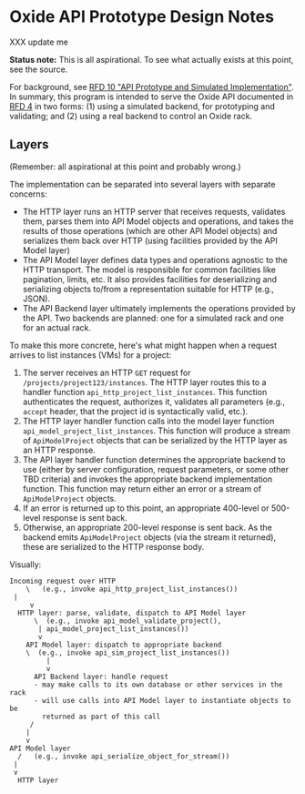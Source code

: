 # Oxide API Prototype Design Notes

XXX update me

**Status note:** This is all aspirational.  To see what actually exists at this
point, see the source.

For background, see [RFD 10 "API Prototype and Simulated
Implementation"](https://github.com/oxidecomputer/rfd/tree/master/rfd/0010).  In
summary, this program is intended to serve the Oxide API documented in [RFD
4](https://github.com/oxidecomputer/rfd/tree/master/rfd/0004) in two forms: (1)
using a simulated backend, for prototyping and validating; and (2) using a real
backend to control an Oxide rack.

## Layers

(Remember: all aspirational at this point and probably wrong.)

The implementation can be separated into several layers with separate concerns:

- The HTTP layer runs an HTTP server that receives requests, validates them,
  parses them into API Model objects and operations, and takes the results of
  those operations (which are other API Model objects) and serializes them back
  over HTTP (using facilities provided by the API Model layer)
- The API Model layer defines data types and operations agnostic to the HTTP
  transport.  The model is responsible for common facilities like pagination,
  limits, etc.  It also provides facilities for deserializing and serializing 
  objects to/from a representation suitable for HTTP (e.g., JSON).
- The API Backend layer ultimately implements the operations provided by the
  API.  Two backends are planned: one for a simulated rack and one for an actual
  rack.

To make this more concrete, here's what might happen when a request arrives to
list instances (VMs) for a project:

1. The server receives an HTTP `GET` request for
   `/projects/project123/instances`.  The HTTP layer routes this to a handler
   function `api_http_project_list_instances`.  This function authenticates the
   request, authorizes it, validates all parameters (e.g., `accept` header,
   that the project id is syntactically valid, etc.).
2. The HTTP layer handler function calls into the model layer function
   `api_model_project_list_instances`.  This function will produce a stream of
   `ApiModelProject` objects that can be serialized by the HTTP layer as an HTTP
   response.
3. The API layer handler function determines the appropriate backend to use
   (either by server configuration, request parameters, or some other TBD
   criteria) and invokes the appropriate backend implementation function.  This
   function may return either an error or a stream of `ApiModelProject` objects.
4. If an error is returned up to this point, an appropriate 400-level or
   500-level response is sent back.
5. Otherwise, an appropriate 200-level response is sent back.  As the backend
   emits `ApiModelProject` objects (via the stream it returned), these are
   serialized to the HTTP response body.

Visually:

    Incoming request over HTTP
        \   (e.g., invoke api_http_project_list_instances())
	 |
         v
      HTTP layer: parse, validate, dispatch to API Model layer
          \  (e.g., invoke api_model_validate_project(),
           | api_model_project_list_instances())
           v
        API Model layer: dispatch to appropriate backend
	    \  (e.g., invoke api_sim_project_list_instances())
             |
             v
          API Backend layer: handle request
          - may make calls to its own database or other services in the rack
          - will use calls into API Model layer to instantiate objects to be
    	    returned as part of this call
	     /
	    |
	    v
	API Model layer
	  /   (e.g., invoke api_serialize_object_for_stream())
	 |
	 v
      HTTP layer

